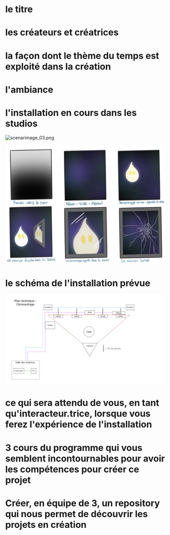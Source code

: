 # le titre


# les créateurs et créatrices


# la façon dont le thème du temps est exploité dans la création


# l'ambiance


# l'installation en cours dans les studios 

![scenarimage_03.png](media/scenarimage_03.png)

![scenarimage_2.5.png](media/scenarimage_2.5.png)

# le schéma de l'installation prévue 

![technique.png](media/plan_technique.png)

# ce qui sera attendu de vous, en tant qu'interacteur.trice, lorsque vous ferez l'expérience de l'installation
# 3 cours du programme qui vous semblent incontournables pour avoir les compétences pour créer ce projet
# Créer, en équipe de 3, un repository qui nous permet de découvrir les projets en création
